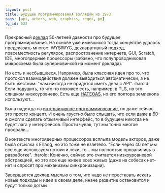 ```yaml
---
layout: post
title: Будущее программирования взглядом из 1973
tags: [api, actors, web, graphics, regex, фп]
tg_id: 533
---
```

Прекрасный [доклад](https://youtu.be/8pTEmbeENF4) 50-летней давности про будущее программирования. На основе уже имевшихся тогда концептов удалось предсказать многое: WYSIWYG, декларативный подход, повсеместность регулярок, распространение интернета, GUI, Scratch, IDE, многоядерные процессоры (забавно, что полупроводниковая микросхема была суперновинкой на момент доклада).

Но есть и несбывшееся. Например, была классная идея про то, что протокол взаимодействия должен выводиться автоматически, а не быть жестким: "нам никогда не придется иметь дела с API". :harold: Если подушить, то что-то похожее есть, например, в TLS, но это слишком низкоуровнево. Есть еще [HATEOAS](https://en.m.wikipedia.org/wiki/HATEOAS), но его полтора землекопа используют...

Была надежда на [интерактивное программирование](/2023/04/27/interactive-programming.html), но даже сейчас это просто концепт. И очень грустно было слышать, что если даже в 60-е смогли сделать отзывчивый интерфейс, то в будущем никогда не будет лага у интерфейсов. Прости чувак, тут мы точно многое просрали...

В контексте многоядерных процессоров всплыла модель акторов, даже была отсылка к Erlang, но это тоже не взлетело. "Если через 40 лет мы все еще используем потоки и локи, то... мы полностью провалились в разработке". :harold: Конечно, сейчас это считается низкоуровневой абстракцией, но это все еще живее всех живых (даже на собесах нет-нет и спросят про механизмы синхронизации).

Завершается доклад мыслью о том, что надо не переставать искать новые подходы и идеи в своем деле, иначе развитие остановится и будут только догмы.
